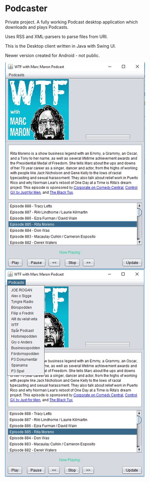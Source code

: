 # Podcaster
Private project. A fully working Podcast desktop application which downloads and plays Podcasts.

Uses RSS and XML-parsers to parse files from URI.

This is the Desktop client written in Java with Swing UI. 

Newer version created for Android - not public.

<a href="url"><img src="https://github.com/davidhegardt/Podcaster/blob/master/podcaster_one.JPG" align="left"></a>
<a href="url"><img src="https://github.com/davidhegardt/Podcaster/blob/master/podcaster_list.jpg" align="left"></a>
